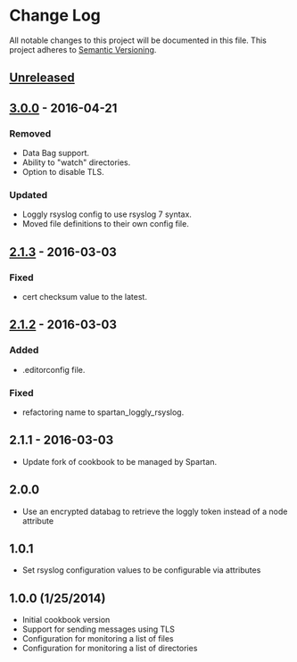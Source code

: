 # Change Log
All notable changes to this project will be documented in this file.
This project adheres to [Semantic Versioning](http://semver.org/).

## [Unreleased]

## [3.0.0] - 2016-04-21
### Removed
- Data Bag support.
- Ability to "watch" directories.
- Option to disable TLS.

### Updated
- Loggly rsyslog config to use rsyslog 7 syntax.
- Moved file definitions to their own config file.

## [2.1.3] - 2016-03-03
### Fixed
- cert checksum value to the latest.

## [2.1.2] - 2016-03-03
### Added
- .editorconfig file.

### Fixed
- refactoring name to spartan_loggly_rsyslog.

## 2.1.1 - 2016-03-03
- Update fork of cookbook to be managed by Spartan.

## 2.0.0
- Use an encrypted databag to retrieve the loggly token instead of a node attribute

## 1.0.1
- Set rsyslog configuration values to be configurable via attributes

## 1.0.0 (1/25/2014)
- Initial cookbook version
- Support for sending messages using TLS
- Configuration for monitoring a list of files
- Configuration for monitoring a list of directories

[Unreleased]: https://github.com/spartansystems/spartan_loggly_rsyslog-cookbookcompare/v3.0.0...HEAD
[3.0.0]: https://github.com/spartansystems/spartan_loggly_rsyslog-cookbookcompare/v2.1.3...v3.0.0
[2.1.3]: https://github.com/spartansystems/spartan_loggly_rsyslog-cookbookcompare/v2.1.2...v2.1.3
[2.1.2]: https://github.com/spartansystems/spartan_loggly_rsyslog-cookbook/compare/v2.1.1...v2.1.2
